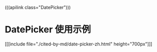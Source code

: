 (((apilink class="DatePicker")))
# DatePicker 使用示例

[[[include file="./cited-by-md/date-picker-zh.html" height="700px"]]]